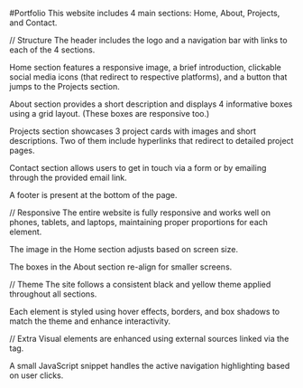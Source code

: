 #Portfolio
This website includes 4 main sections: Home, About, Projects, and Contact.

// Structure
The header includes the logo and a navigation bar with links to each of the 4 sections.

Home section features a responsive image, a brief introduction, clickable social media icons (that redirect to respective platforms), and a button that jumps to the Projects section.

About section provides a short description and displays 4 informative boxes using a grid layout. (These boxes are responsive too.)

Projects section showcases 3 project cards with images and short descriptions. Two of them include hyperlinks that redirect to detailed project pages.

Contact section allows users to get in touch via a form or by emailing through the provided email link.

A footer is present at the bottom of the page.

// Responsive
The entire website is fully responsive and works well on phones, tablets, and laptops, maintaining proper proportions for each element.

The image in the Home section adjusts based on screen size.

The boxes in the About section re-align for smaller screens.

// Theme
The site follows a consistent black and yellow theme applied throughout all sections.

Each element is styled using hover effects, borders, and box shadows to match the theme and enhance interactivity.

// Extra
Visual elements are enhanced using external sources linked via the <link> tag.

A small JavaScript snippet handles the active navigation highlighting based on user clicks.

